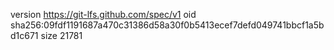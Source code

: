 version https://git-lfs.github.com/spec/v1
oid sha256:09fdf1191687a470c31386d58a30f0b5413ecef7defd049741bbcf1a5bd1c671
size 21781
